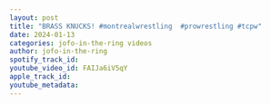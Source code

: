 ```yaml
---
layout: post
title: "BRASS KNUCKS! #montrealwrestling  #prowrestling #tcpw"
date: 2024-01-13
categories: jofo-in-the-ring videos
author: jofo-in-the-ring
spotify_track_id: 
youtube_video_id: FAIJa6iV5qY
apple_track_id: 
youtube_metadata: 
---
```

